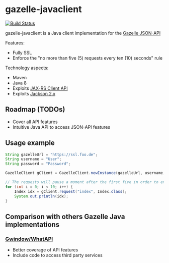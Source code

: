 # gazelle-javaclient

[![Build Status](https://snap-ci.com/k942/gazelle-javaclient/branch/master/build_image)](https://snap-ci.com/k942/gazelle-javaclient/branch/master)

gazelle-javaclient is a Java client implementation for the [Gazelle JSON-API](https://github.com/WhatCD/Gazelle/wiki/JSON-API-Documentation)

Features:
- Fully SSL 
- Enforce the "no more than five (5) requests every ten (10) seconds" rule

Technology aspects:
- Maven
- Java 8
- Exploits [JAX-RS Client API](https://jersey.java.net/documentation/2.17/client.html)
- Exploits [Jackson 2.x](https://jersey.java.net/documentation/2.17/media.html)

## Roadmap (TODOs)
- Cover all API features
- Intuitive Java API to access JSON-API features

## Usage example
```Java
String gazelleUrl = "https://ssl.foo.de";
String username = "User";
String password = "Password";

GazelleClient gClient = GazelleClient.newInstance(gazelleUrl, username, password);

// The requests will pause a moment after the first five in order to enforce the limit
for (int i = 0; i < 10; i++) {
	Index idx = gClient.request("index", Index.class);
	System.out.println(idx);
}
```

## Comparison with others Gazelle Java implementations

### [Gwindow/WhatAPI](https://github.com/Gwindow/WhatAPI)
- Better coverage of API features
- Include code to access third party services

